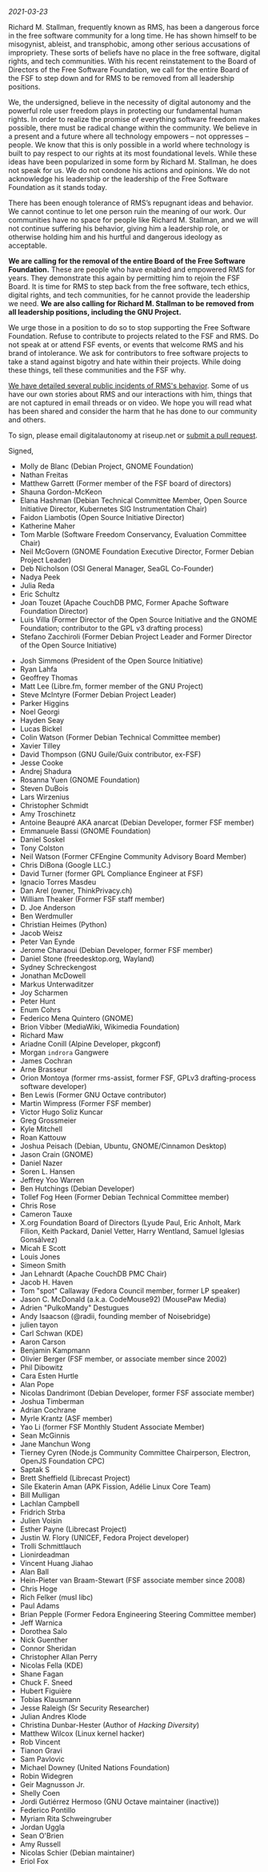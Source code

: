 *2021-03-23*

Richard M. Stallman, frequently known as RMS, has been a dangerous force in the free software community for a long time. He has shown himself to be misogynist, ableist, and transphobic, among other serious accusations of impropriety. These sorts of beliefs have no place in the free software, digital rights, and tech communities. With his recent reinstatement to the Board of Directors of the Free Software Foundation, we call for the entire Board of the FSF to step down and for RMS to be removed from all leadership positions. 

We, the undersigned, believe in the necessity of digital autonomy and the powerful role user freedom plays in protecting our fundamental human rights. In order to realize the promise of everything software freedom makes possible, there must be radical change within the community. We believe in a present and a future where all technology empowers – not oppresses – people. We know that this is only possible in a world where technology is built to pay respect to our rights at its most foundational levels. While these ideas have been popularized in some form by Richard M. Stallman, he does not speak for us. We do not condone his actions and opinions. We do not acknowledge his leadership or the leadership of the Free Software Foundation as it stands today.

There has been enough tolerance of RMS’s repugnant ideas and behavior. We cannot continue to let one person ruin the meaning of our work. Our communities have no space for people like Richard M. Stallman, and we will not continue suffering his behavior, giving him a leadership role, or otherwise holding him and his hurtful and dangerous ideology as acceptable.

**We are calling for the removal of the entire Board of the Free Software Foundation.** These are people who have enabled and empowered RMS for years. They demonstrate this again by permitting him to rejoin the FSF Board. It is time for RMS to step back from the free software, tech ethics, digital rights, and tech communities, for he cannot provide the leadership we need. **We are also calling for Richard M. Stallman to be removed from all leadership positions, including the GNU Project.** 

We urge those in a position to do so to stop supporting the Free Software Foundation. Refuse to contribute to projects related to the FSF and RMS. Do not speak at or attend FSF events, or events that welcome RMS and his brand of intolerance. We ask for contributors to free software projects to take a stand against bigotry and hate within their projects. While doing these things, tell these communities and the FSF why. 

[We have detailed several public incidents of RMS's behavior][1]. Some of us have our own stories about RMS and our interactions with him, things that are not captured in email threads or on video. We hope you will read what has been shared and consider the harm that he has done to our community and others.

[1]: https://rms-open-letter.github.io/appendix

To sign, please email digitalautonomy at riseup.net or [submit a pull request](https://github.com/rms-open-letter/rms-open-letter.github.io/pulls).

Signed,

- Molly de Blanc (Debian Project, GNOME Foundation)
- Nathan Freitas
- Matthew Garrett (Former member of the FSF board of directors)
- Shauna Gordon-McKeon
- Elana Hashman (Debian Technical Committee Member, Open Source Initiative Director, Kubernetes SIG Instrumentation Chair)
- Faidon Liambotis (Open Source Initiative Director)
- Katherine Maher
- Tom Marble (Software Freedom Conservancy, Evaluation Committee Chair)
- Neil McGovern (GNOME Foundation Executive Director, Former Debian Project Leader)
- Deb Nicholson (OSI General Manager, SeaGL Co-Founder)
- Nadya Peek
- Julia Reda
- Eric Schultz
- Joan Touzet (Apache CouchDB PMC, Former Apache Software Foundation Director)
- Luis Villa (Former Director of the Open Source Initiative and the GNOME Foundation; contributor to the GPL v3 drafting process)
- Stefano Zacchiroli (Former Debian Project Leader and Former Director of the Open Source Initiative)

<!-- Any additional signees should go below this comment in chronological order -->

- Josh Simmons (President of the Open Source Initiative)
- Ryan Lahfa
- Geoffrey Thomas
- Matt Lee (Libre.fm, former member of the GNU Project)
- Steve McIntyre (Former Debian Project Leader)
- Parker Higgins
- Noel Georgi
- Hayden Seay
- Lucas Bickel
- Colin Watson (Former Debian Technical Committee member)
- Xavier Tilley
- David Thompson (GNU Guile/Guix contributor, ex-FSF)
- Jesse Cooke
- Andrej Shadura
- Rosanna Yuen (GNOME Foundation)
- Steven DuBois
- Lars Wirzenius
- Christopher Schmidt
- Amy Troschinetz
- Antoine Beaupré AKA anarcat (Debian Developer, former FSF member)
- Emmanuele Bassi (GNOME Foundation)
- Daniel Soskel
- Tony Colston
- Neil Watson (Former CFEngine Community Advisory Board Member)
- Chris DiBona (Google LLC.)
- David Turner (former GPL Compliance Engineer at FSF)
- Ignacio Torres Masdeu
- Dan Arel (owner, ThinkPrivacy.ch)
- William Theaker (Former FSF staff member)
- D. Joe Anderson
- Ben Werdmuller
- Christian Heimes (Python)
- Jacob Weisz
- Peter Van Eynde
- Jerome Charaoui (Debian Developer, former FSF member)
- Daniel Stone (freedesktop.org, Wayland)
- Sydney Schreckengost
- Jonathan McDowell
- Markus Unterwaditzer
- Joy Scharmen
- Peter Hunt
- Enum Cohrs
- Federico Mena Quintero (GNOME)
- Brion Vibber (MediaWiki, Wikimedia Foundation)
- Richard Maw
- Ariadne Conill (Alpine Developer, pkgconf)
- Morgan `indrora` Gangwere
- James Cochran
- Arne Brasseur
- Orion Montoya (former rms-assist, former FSF, GPLv3 drafting-process software developer)
- Ben Lewis (Former GNU Octave contributor)
- Martin Wimpress (Former FSF member)
- Victor Hugo Soliz Kuncar
- Greg Grossmeier
- Kyle Mitchell
- Roan Kattouw
- Joshua Peisach (Debian, Ubuntu, GNOME/Cinnamon Desktop)
- Jason Crain (GNOME)
- Daniel Nazer
- Soren L. Hansen
- Jeffrey Yoo Warren
- Ben Hutchings (Debian Developer)
- Tollef Fog Heen (Former Debian Technical Committee member)
- Chris Rose
- Cameron Tauxe
- X.org Foundation Board of Directors (Lyude Paul, Eric Anholt, Mark Filion, Keith Packard, Daniel Vetter, Harry Wentland, Samuel Iglesias Gonsálvez)
- Micah E Scott
- Louis Jones
- Simeon Smith
- Jan Lehnardt (Apache CouchDB PMC Chair)
- Jacob H. Haven
- Tom "spot" Callaway (Fedora Council member, former LP speaker)
- Jason C. McDonald (a.k.a. CodeMouse92) (MousePaw Media)
- Adrien "PulkoMandy" Destugues
- Andy Isaacson (@radii, founding member of Noisebridge)
- julien tayon
- Carl Schwan (KDE)
- Aaron Carson
- Benjamin Kampmann
- Olivier Berger (FSF member, or associate member since 2002)
- Phil Dibowitz
- Cara Esten Hurtle
- Alan Pope
- Nicolas Dandrimont (Debian Developer, former FSF associate member)
- Joshua Timberman
- Adrian Cochrane
- Myrle Krantz (ASF member)
- Yao Li (former FSF Monthly Student Associate Member)
- Sean McGinnis
- Jane Manchun Wong
- Tierney Cyren (Node.js Community Committee Chairperson, Electron, OpenJS Foundation CPC)
- Saptak S
- Brett Sheffield (Librecast Project)
- Síle Ekaterin Aman (APK Fission, Adélie Linux Core Team)
- Bill Mulligan
- Lachlan Campbell
- Fridrich Strba
- Julien Voisin
- Esther Payne (Librecast Project)
- Justin W. Flory (UNICEF, Fedora Project developer)
- Trolli Schmittlauch
- Lionirdeadman
- Vincent Huang Jiahao
- Alan Ball
- Hein-Pieter van Braam-Stewart (FSF associate member since 2008)
- Chris Hoge
- Rich Felker (musl libc)
- Paul Adams
- Brian Pepple (Former Fedora Engineering Steering Committee member)
- Jeff Warnica
- Dorothea Salo
- Nick Guenther
- Connor Sheridan
- Christopher Allan Perry
- Nicolas Fella (KDE)
- Shane Fagan
- Chuck F. Sneed
- Hubert Figuière
- Tobias Klausmann
- Jesse Raleigh (Sr Security Researcher)
- Julian Andres Klode
- Christina Dunbar-Hester (Author of *Hacking Diversity*)
- Matthew Wilcox (Linux kernel hacker)
- Rob Vincent
- Tianon Gravi
- Sam Pavlovic
- Michael Downey (United Nations Foundation)
- Robin Widegren
- Geir Magnusson Jr.
- Shelly Coen
- Jordi Gutiérrez Hermoso (GNU Octave maintainer (inactive))
- Federico Pontillo
- Myriam Rita Schweingruber
- Jordan Uggla
- Sean O'Brien
- Amy Russell
- Nicolas Schier (Debian maintainer)
- Eriol Fox
